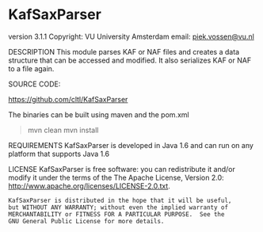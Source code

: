 KafSaxParser
============
version 3.1.1
Copyright: VU University Amsterdam
email: piek.vossen@vu.nl


DESCRIPTION
This module parses KAF or NAF files and creates a data structure that can be accessed and modified.
It also serializes KAF or NAF to a file again.

SOURCE CODE:

https://github.com/cltl/KafSaxParser

The binaries can be built using maven and the pom.xml

> mvn clean
> mvn install

REQUIREMENTS
KafSaxParser is developed in Java 1.6 and can run on any platform that supports Java 1.6

LICENSE
    KafSaxParser is free software: you can redistribute it and/or modify
    it under the terms of the The Apache License, Version 2.0:
        http://www.apache.org/licenses/LICENSE-2.0.txt.

    KafSaxParser is distributed in the hope that it will be useful,
    but WITHOUT ANY WARRANTY; without even the implied warranty of
    MERCHANTABILITY or FITNESS FOR A PARTICULAR PURPOSE.  See the
    GNU General Public License for more details.
